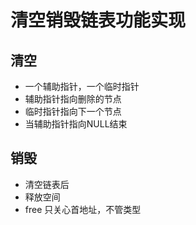 # 清空销毁链表功能实现

## 清空
* 一个辅助指针，一个临时指针
* 辅助指针指向删除的节点
* 临时指针指向下一个节点
* 当辅助指针指向NULL结束


## 销毁
* 清空链表后
* 释放空间
* free 只关心首地址，不管类型